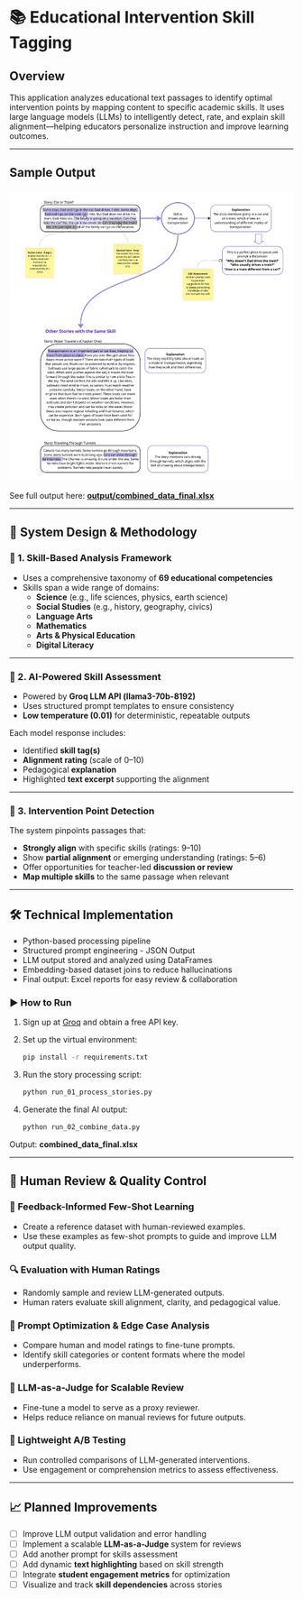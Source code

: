 # 📚 Educational Intervention Skill Tagging

## Overview

This application analyzes educational text passages to identify optimal intervention points by mapping content to specific academic skills. It uses large language models (LLMs) to intelligently detect, rate, and explain skill alignment—helping educators personalize instruction and improve learning outcomes.

---

## Sample Output

![User Interface Mock](diagrams/ui_mock.jpg)

See full output here: **[output/combined_data_final.xlsx](output/combined_data_final.xlsx)**

---

## 🧠 System Design & Methodology

### 🧩 1. Skill-Based Analysis Framework

- Uses a comprehensive taxonomy of **69 educational competencies**
- Skills span a wide range of domains:
  - **Science** (e.g., life sciences, physics, earth science)
  - **Social Studies** (e.g., history, geography, civics)
  - **Language Arts**
  - **Mathematics**
  - **Arts & Physical Education**
  - **Digital Literacy**

---

### 🤖 2. AI-Powered Skill Assessment

- Powered by **Groq LLM API (llama3-70b-8192)**
- Uses structured prompt templates to ensure consistency
- **Low temperature (0.01)** for deterministic, repeatable outputs

Each model response includes:
- Identified **skill tag(s)**
- **Alignment rating** (scale of 0–10)
- Pedagogical **explanation**
- Highlighted **text excerpt** supporting the alignment

---

### 🎯 3. Intervention Point Detection

The system pinpoints passages that:
- **Strongly align** with specific skills (ratings: 9–10)
- Show **partial alignment** or emerging understanding (ratings: 5–6)
- Offer opportunities for teacher-led **discussion or review**
- **Map multiple skills** to the same passage when relevant

---

## 🛠️ Technical Implementation

- Python-based processing pipeline
- Structured prompt engineering - JSON Output
- LLM output stored and analyzed using DataFrames
- Embedding-based dataset joins to reduce hallucinations
- Final output: Excel reports for easy review & collaboration

### ▶️ How to Run

1. Sign up at [Groq](https://groq.com) and obtain a free API key.
2. Set up the virtual environment:

   ```bash
   pip install -r requirements.txt
   ```

3. Run the story processing script:

   ```bash
   python run_01_process_stories.py
   ```

4. Generate the final AI output:

   ```bash
   python run_02_combine_data.py
   ```

Output: **combined_data_final.xlsx**

---

## 🧪 Human Review & Quality Control

### 🧷 Feedback-Informed Few-Shot Learning
- Create a reference dataset with human-reviewed examples.
- Use these examples as few-shot prompts to guide and improve LLM output quality.

### 🔍 Evaluation with Human Ratings
- Randomly sample and review LLM-generated outputs.
- Human raters evaluate skill alignment, clarity, and pedagogical value.

### 🧠 Prompt Optimization & Edge Case Analysis
- Compare human and model ratings to fine-tune prompts.
- Identify skill categories or content formats where the model underperforms.

### 🤖 LLM-as-a-Judge for Scalable Review
- Fine-tune a model to serve as a proxy reviewer.
- Helps reduce reliance on manual reviews for future outputs.

### 🧪 Lightweight A/B Testing
- Run controlled comparisons of LLM-generated interventions.
- Use engagement or comprehension metrics to assess effectiveness.

---

## 📈 Planned Improvements

- [ ] Improve LLM output validation and error handling  
- [ ] Implement a scalable **LLM-as-a-Judge** system for reviews  
- [ ] Add another prompt for skills assessment
- [ ] Add dynamic **text highlighting** based on skill strength  
- [ ] Integrate **student engagement metrics** for optimization  
- [ ] Visualize and track **skill dependencies** across stories  

